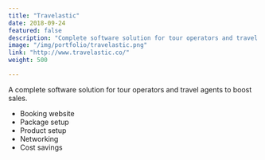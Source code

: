 ```yaml
---
title: "Travelastic"
date: 2018-09-24
featured: false
description: "Complete software solution for tour operators and travel agents"
image: "/img/portfolio/travelastic.png"
link: "http://www.travelastic.co/"
weight: 500

---
```


A complete software solution for tour operators and travel agents to boost sales.

- Booking website
- Package setup
- Product setup
- Networking
- Cost savings